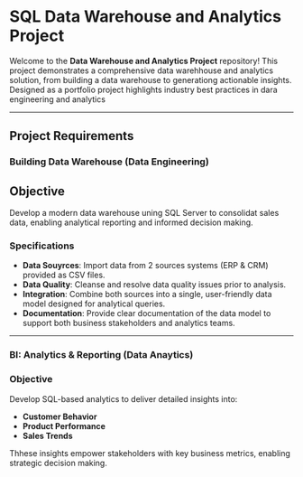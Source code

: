 # SQL Data Warehouse and Analytics Project

Welcome to the **Data Warehouse and Analytics Project** repository!
This project demonstrates a comprehensive data warehhouse and analytics solution, from building a data warehouse to generationg actionable insights. Designed as a portfolio project highlights industry best practices in dara engineering and analytics

---

## Project Requirements

### Building Data Warehouse (Data Engineering)

## Objective
Develop a modern data warehouse uning SQL Server to consolidat sales data, enabling analytical reporting and informed decision making.

### Specifications
- **Data Souyrces**: Import data from 2 sources systems (ERP & CRM) provided as CSV files.
- **Data Quality**: Cleanse and resolve data quality issues prior to analysis.
- **Integration**: Combine both sources into a single, user-friendly data model designed for analytical queries.
- **Documentation**: Provide clear documentation of the data model to support both business stakeholders and analytics teams.

---

### BI: Analytics & Reporting (Data Anaytics)

### Objective
Develop SQL-based analytics to deliver detailed insights into:
- **Customer Behavior**
- **Product Performance**
- **Sales Trends**

Thhese insights empower stakeholders with key business metrics, enabling strategic decision making.
